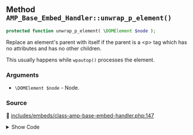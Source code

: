 ## Method `AMP_Base_Embed_Handler::unwrap_p_element()`

```php
protected function unwrap_p_element( \DOMElement $node );
```

Replace an element&#039;s parent with itself if the parent is a &lt;p&gt; tag which has no attributes and has no other children.

This usually happens while `wpautop()` processes the element.

### Arguments

* `\DOMElement $node` - Node.

### Source

:link: [includes/embeds/class-amp-base-embed-handler.php:147](/includes/embeds/class-amp-base-embed-handler.php#L147-L160)

<details>
<summary>Show Code</summary>

```php
protected function unwrap_p_element( DOMElement $node ) {
	$parent_node = $node->parentNode;
	if (
		$parent_node instanceof DOMElement
		&&
		'p' === $parent_node->tagName
		&&
		false === $parent_node->hasAttributes()
		&&
		1 === count( $this->get_child_elements( $parent_node ) )
	) {
		$parent_node->parentNode->replaceChild( $node, $parent_node );
	}
}
```

</details>
